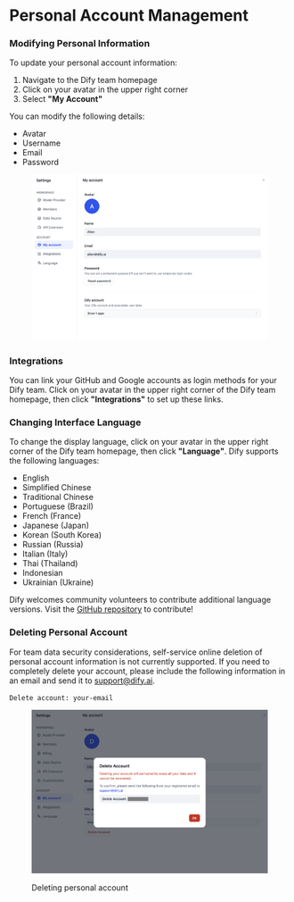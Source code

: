 # Personal Account Management

### Modifying Personal Information

To update your personal account information:

1. Navigate to the Dify team homepage
2. Click on your avatar in the upper right corner
3. Select **"My Account"**

You can modify the following details:

* Avatar
* Username
* Email
* Password

<figure><img src="../../.gitbook/assets/personal-account-management-01.png" alt=""><figcaption></figcaption></figure>

### Integrations

You can link your GitHub and Google accounts as login methods for your Dify team. Click on your avatar in the upper right corner of the Dify team homepage, then click **"Integrations"** to set up these links.

### Changing Interface Language

To change the display language, click on your avatar in the upper right corner of the Dify team homepage, then click **"Language"**. Dify supports the following languages:

* English
* Simplified Chinese
* Traditional Chinese
* Portuguese (Brazil)
* French (France)
* Japanese (Japan)
* Korean (South Korea)
* Russian (Russia)
* Italian (Italy)
* Thai (Thailand)
* Indonesian
* Ukrainian (Ukraine)

Dify welcomes community volunteers to contribute additional language versions. Visit the [GitHub repository](https://github.com/langgenius/dify/blob/main/CONTRIBUTING.md) to contribute!

### Deleting Personal Account

For team data security considerations, self-service online deletion of personal account information is not currently supported. If you need to completely delete your account, please include the following information in an email and send it to support@dify.ai.

```
Delete account: your-email
```

<figure><img src="../../.gitbook/assets/personal-account-management-02.png" alt=""><figcaption><p>Deleting personal account</p></figcaption></figure>
